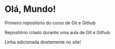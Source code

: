 # Olá, Mundo!
 Primeiro repositório do curso de Git e Github

 Repositório criado durante uma aula de Git e Github

 Linha adicionada diretamente no site!
